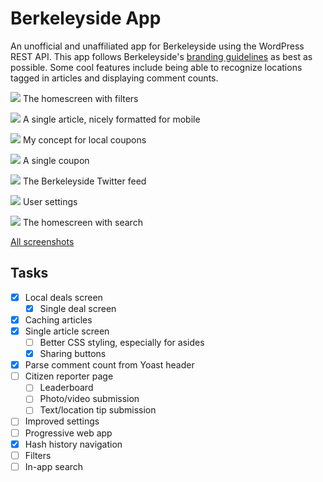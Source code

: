 # Berkeleyside App
An unofficial and unaffiliated app for Berkeleyside using the WordPress REST API. This app follows Berkeleyside's [branding guidelines](https://www.berkeleyside.com/style-guide-branding) as best as possible. Some cool features include being able to recognize locations tagged in articles and displaying comment counts.

![](https://i.imgur.com/oJERZqw.png)
The homescreen with filters

![](https://i.imgur.com/eHfW9yD.png)
A single article, nicely formatted for mobile

![](https://i.imgur.com/DBTY53r.png)
My concept for local coupons

![](https://i.imgur.com/hILpXcA.png)
A single coupon

![](https://i.imgur.com/ncHDr7R.png)
The Berkeleyside Twitter feed

![](https://i.imgur.com/6hZRQv2.png)
User settings

![](https://i.imgur.com/s9g53LT.png)
The homescreen with search

[All screenshots](https://imgur.com/a/S8bYFxb)

## Tasks
- [x] Local deals screen
  - [x] Single deal screen
- [x] Caching articles
- [x] Single article screen
  - [ ] Better CSS styling, especially for asides
  - [x] Sharing buttons
- [x] Parse comment count from Yoast header
- [ ] Citizen reporter page
  - [ ] Leaderboard
  - [ ] Photo/video submission
  - [ ] Text/location tip submission
- [ ] Improved settings
- [ ] Progressive web app
- [x] Hash history navigation
- [ ] Filters
- [ ] In-app search
